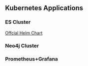 ## Kubernetes Applications
### ES Cluster
[Offcial Helm Chart](https://github.com/bitnami/charts/tree/master/bitnami/elasticsearch)
### Neo4j Cluster
### Prometheus+Grafana